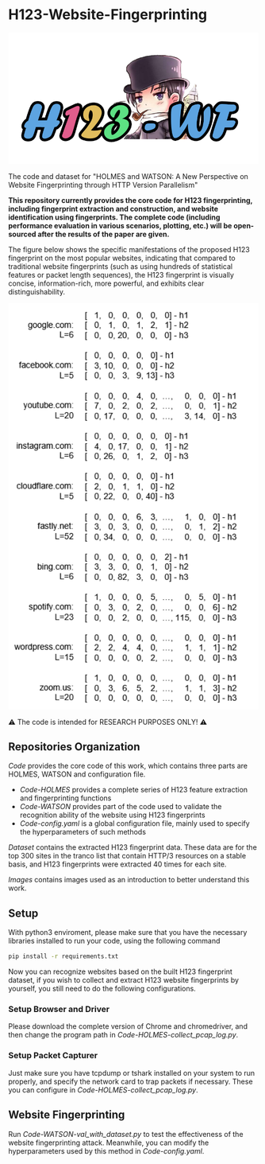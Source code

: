 # H123-Website-Fingerprinting
<p align="center">
  <img src="images/icon.png" alt="My Image" width="550">
</p>

The code and dataset for "HOLMES and WATSON: A New Perspective on Website Fingerprinting through HTTP Version Parallelism"


**This repository currently provides the core code for H123 fingerprinting, including fingerprint extraction and construction, and website identification using fingerprints. The complete code (including performance evaluation in various scenarios, plotting, etc.) will be open-sourced after the results of the paper are given.**

The figure below shows the specific manifestations of the proposed H123 fingerprint on the most popular websites, indicating that compared to traditional website fingerprints (such as using hundreds of statistical features or packet length sequences), the H123 fingerprint is visually concise, information-rich, more powerful, and exhibits clear distinguishability.
<p align="center">
  <img src="images/H123_sample.png" alt="My Image" width="550">
</p>

⚠️ The code is intended for RESEARCH PURPOSES ONLY! ⚠️ 

## Repositories Organization
*Code* provides the core code of this work, which contains three parts are HOLMES, WATSON and configuration file. 
- *Code-HOLMES* provides a complete series of H123 feature extraction and fingerprinting functions
- *Code-WATSON* provides part of the code used to validate the recognition ability of the website using H123 fingerprints
- *Code-config.yaml* is a global configuration file, mainly used to specify the hyperparameters of such methods

*Dataset* contains the extracted H123 fingerprint data. These data are for the top 300 sites in the tranco list that contain HTTP/3 resources on a stable basis, and H123 fingerprints were extracted 40 times for each site.

*Images* contains images used as an introduction to better understand this work.

## Setup
With python3 enviroment, please make sure that you have the necessary libraries installed to run your code, using the following command

```bash
pip install -r requirements.txt
```

Now you can recognize websites based on the built H123 fingerprint dataset, if you wish to collect and extract H123 website fingerprints by yourself, you still need to do the following configurations.
### Setup Browser and Driver
Please download the complete version of Chrome and chromedriver, and then change the program path in *Code-HOLMES-collect_pcap_log.py*.

### Setup Packet Capturer
Just make sure you have tcpdump or tshark installed on your system to run properly, and specify the network card to trap packets if necessary. These you can configure in *Code-HOLMES-collect_pcap_log.py*.

## Website Fingerprinting
Run *Code-WATSON-val_with_dataset.py* to test the effectiveness of the website fingerprinting attack. Meanwhile, you can modify the hyperparameters used by this method in *Code-config.yaml*.

